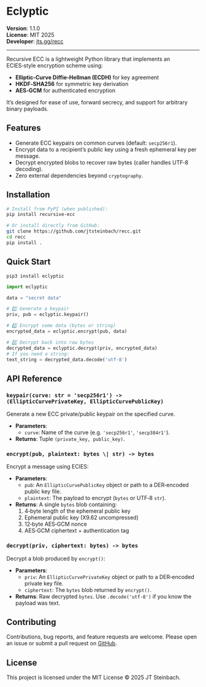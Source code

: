 # Eclyptic

**Version**: 1.1.0\
**License**: MIT 2025\
**Developer**: [jts.gg/recc](https://jts.gg/recc)

---

Recursive ECC is a lightweight Python library that implements an ECIES‑style encryption scheme using:

- **Elliptic‑Curve Diffie‑Hellman (ECDH)** for key agreement
- **HKDF‑SHA256** for symmetric key derivation
- **AES‑GCM** for authenticated encryption

It’s designed for ease of use, forward secrecy, and support for arbitrary binary payloads.

## Features

- Generate ECC keypairs on common curves (default: `secp256r1`).
- Encrypt data to a recipient’s public key using a fresh ephemeral key per message.
- Decrypt encrypted blobs to recover raw bytes (caller handles UTF‑8 decoding).
- Zero external dependencies beyond `cryptography`.

## Installation

```bash
# Install from PyPI (when published):
pip install recursive-ecc

# Or install directly from GitHub:
git clone https://github.com/jtsteinbach/recc.git
cd recc
pip install .
```

## Quick Start
```
pip3 install eclyptic
```

```python
import eclyptic

data = "secret data"

# 1️⃣ Generate a keypair
priv, pub = eclyptic.keypair()

# 2️⃣ Encrypt some data (bytes or string)
encrypted_data = eclyptic.encrypt(pub, data)

# 3️⃣ Decrypt back into raw bytes
decrypted_data = eclyptic.decrypt(priv, encrypted_data)
# If you need a string:
text_string = decrypted_data.decode('utf-8')
```

## API Reference

### `keypair(curve: str = 'secp256r1') -> (EllipticCurvePrivateKey, EllipticCurvePublicKey)`

Generate a new ECC private/public keypair on the specified curve.

- **Parameters**:
  - `curve`: Name of the curve (e.g. `'secp256r1'`, `'secp384r1'`).
- **Returns**: Tuple `(private_key, public_key)`.

### `encrypt(pub, plaintext: bytes \| str) -> bytes`

Encrypt a message using ECIES:

- **Parameters**:
  - `pub`: An `EllipticCurvePublicKey` object or path to a DER‑encoded public key file.
  - `plaintext`: The payload to encrypt (`bytes` or UTF‑8 `str`).
- **Returns**: A single `bytes` blob containing:
  1. 4‑byte length of the ephemeral public key
  2. Ephemeral public key (X9.62 uncompressed)
  3. 12‑byte AES‑GCM nonce
  4. AES‑GCM ciphertext + authentication tag

### `decrypt(priv, ciphertext: bytes) -> bytes`

Decrypt a blob produced by `encrypt()`:

- **Parameters**:
  - `priv`: An `EllipticCurvePrivateKey` object or path to a DER‑encoded private key file.
  - `ciphertext`: The `bytes` blob returned by `encrypt()`.
- **Returns**: Raw decrypted `bytes`. Use `.decode('utf-8')` if you know the payload was text.

## Contributing

Contributions, bug reports, and feature requests are welcome. Please open an issue or submit a pull request on [GitHub](https://github.com/jtsteinbach/recc).

## License

This project is licensed under the MIT License © 2025 JT Steinbach.

